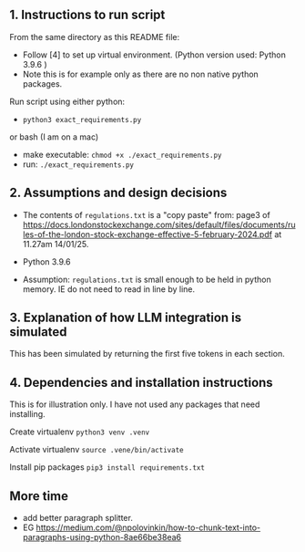 ## 1. Instructions to run script

From the same directory as this README file: 
- Follow [4] to set up virtual environment. (Python version used: Python 3.9.6 )
- Note this is for example only as there are no non native python packages. 

Run script using either python: 

- `python3 exact_requirements.py`

or bash (I am on a mac)
- make executable: `chmod +x ./exact_requirements.py`
- run:  `./exact_requirements.py`


## 2. Assumptions and design decisions

- The contents of `regulations.txt` is a "copy paste" from:
     page3 of https://docs.londonstockexchange.com/sites/default/files/documents/rules-of-the-london-stock-exchange-effective-5-february-2024.pdf at 11.27am 14/01/25. 

- Python 3.9.6 

- Assumption: `regulations.txt` is small enough to be held in python memory. IE do not need to read in line by line. 

## 3. Explanation of how LLM integration is simulated

This has been simulated by returning the first five tokens in each section.


## 4. Dependencies and installation instructions

This is for illustration only. I have not used any packages that need installing. 

Create virtualenv
`python3 venv .venv`

Activate virtualenv
`source .vene/bin/activate`

Install pip packages
`pip3 install requirements.txt`


## More time
 - add better paragraph splitter. 
 - EG https://medium.com/@npolovinkin/how-to-chunk-text-into-paragraphs-using-python-8ae66be38ea6

